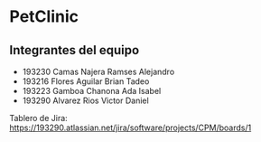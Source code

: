 # PetClinic
## Integrantes del equipo
- 193230 Camas Najera Ramses Alejandro
- 193216 Flores Aguilar Brian Tadeo
- 193223 Gamboa Chanona Ada Isabel
- 193290 Alvarez Rios Victor Daniel

Tablero de Jira:
https://193290.atlassian.net/jira/software/projects/CPM/boards/1 